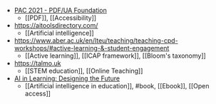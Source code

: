 - [PAC 2021 - PDF/UA Foundation](https://pdfua.foundation/en/pdf-accessibility-checker-pac)
	- [[PDF]], [[Accessibility]]
- https://aitoolsdirectory.com/
	- [[Artificial intelligence]]
- https://www.aber.ac.uk/en/lteu/teaching/teaching-cpd-workshops/#active-learning-&-student-engagement
	- [[Active learning]], [[ICAP framework]], [[Bloom's taxonomy]]
- https://talmo.uk
	- [[STEM education]], [[Online Teaching]]
- [AI in Learning: Designing the Future](https://link.springer.com/book/10.1007/978-3-031-09687-7)
	- [[Artificial intelligence in education]], #book, [[Ebook]], [[Open access]]